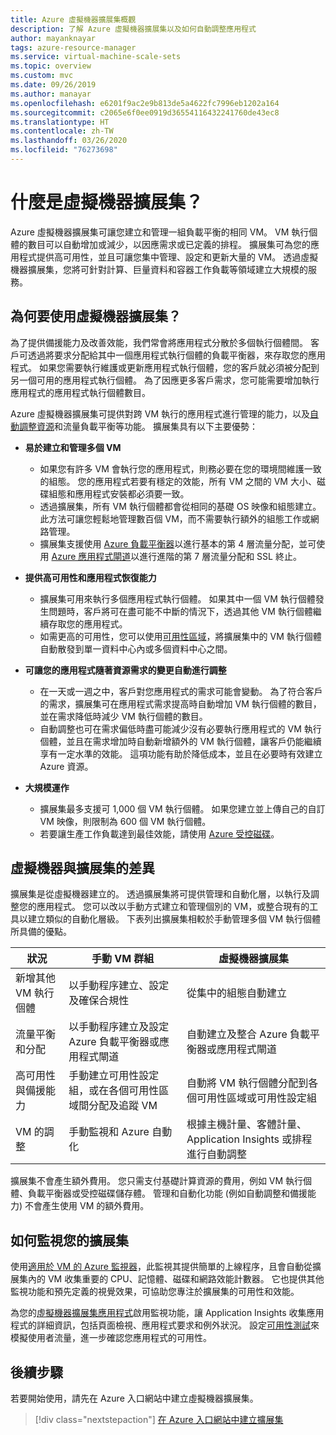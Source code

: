 ```yaml
---
title: Azure 虛擬機器擴展集概觀
description: 了解 Azure 虛擬機器擴展集以及如何自動調整應用程式
author: mayanknayar
tags: azure-resource-manager
ms.service: virtual-machine-scale-sets
ms.topic: overview
ms.custom: mvc
ms.date: 09/26/2019
ms.author: manayar
ms.openlocfilehash: e6201f9ac2e9b813de5a4622fc7996eb1202a164
ms.sourcegitcommit: c2065e6f0ee0919d36554116432241760de43ec8
ms.translationtype: HT
ms.contentlocale: zh-TW
ms.lasthandoff: 03/26/2020
ms.locfileid: "76273698"
---
```

# <a name="what-are-virtual-machine-scale-sets"></a>什麼是虛擬機器擴展集？
Azure 虛擬機器擴展集可讓您建立和管理一組負載平衡的相同 VM。 VM 執行個體的數目可以自動增加或減少，以因應需求或已定義的排程。 擴展集可為您的應用程式提供高可用性，並且可讓您集中管理、設定和更新大量的 VM。 透過虛擬機器擴展集，您將可針對計算、巨量資料和容器工作負載等領域建立大規模的服務。


## <a name="why-use-virtual-machine-scale-sets"></a>為何要使用虛擬機器擴展集？
為了提供備援能力及改善效能，我們常會將應用程式分散於多個執行個體間。 客戶可透過將要求分配給其中一個應用程式執行個體的負載平衡器，來存取您的應用程式。 如果您需要執行維護或更新應用程式執行個體，您的客戶就必須被分配到另一個可用的應用程式執行個體。 為了因應更多客戶需求，您可能需要增加執行應用程式的應用程式執行個體數目。

Azure 虛擬機器擴展集可提供對跨 VM 執行的應用程式進行管理的能力，以及[自動調整資源](virtual-machine-scale-sets-autoscale-overview.md)和流量負載平衡等功能。 擴展集具有以下主要優勢：

- **易於建立和管理多個 VM**
    - 如果您有許多 VM 會執行您的應用程式，則務必要在您的環境間維護一致的組態。 您的應用程式若要有穩定的效能，所有 VM 之間的 VM 大小、磁碟組態和應用程式安裝都必須要一致。
    - 透過擴展集，所有 VM 執行個體都會從相同的基礎 OS 映像和組態建立。 此方法可讓您輕鬆地管理數百個 VM，而不需要執行額外的組態工作或網路管理。
    - 擴展集支援使用 [Azure 負載平衡器](../load-balancer/load-balancer-overview.md)以進行基本的第 4 層流量分配，並可使用 [Azure 應用程式閘道](../application-gateway/application-gateway-introduction.md)以進行進階的第 7 層流量分配和 SSL 終止。

- **提供高可用性和應用程式恢復能力**
    - 擴展集可用來執行多個應用程式執行個體。 如果其中一個 VM 執行個體發生問題時，客戶將可在盡可能不中斷的情況下，透過其他 VM 執行個體繼續存取您的應用程式。
    - 如需更高的可用性，您可以使用[可用性區域](../availability-zones/az-overview.md)，將擴展集中的 VM 執行個體自動散發到單一資料中心內或多個資料中心之間。

- **可讓您的應用程式隨著資源需求的變更自動進行調整**
    - 在一天或一週之中，客戶對您應用程式的需求可能會變動。 為了符合客戶的需求，擴展集可在應用程式需求提高時自動增加 VM 執行個體的數目，並在需求降低時減少 VM 執行個體的數目。
    - 自動調整也可在需求偏低時盡可能減少沒有必要執行應用程式的 VM 執行個體，並且在需求增加時自動新增額外的 VM 執行個體，讓客戶仍能繼續享有一定水準的效能。 這項功能有助於降低成本，並且在必要時有效建立 Azure 資源。

- **大規模運作**
    - 擴展集最多支援可 1,000 個 VM 執行個體。 如果您建立並上傳自己的自訂 VM 映像，則限制為 600 個 VM 執行個體。
    - 若要讓生產工作負載達到最佳效能，請使用 [Azure 受控磁碟](../virtual-machines/windows/managed-disks-overview.md)。


## <a name="differences-between-virtual-machines-and-scale-sets"></a>虛擬機器與擴展集的差異
擴展集是從虛擬機器建立的。 透過擴展集將可提供管理和自動化層，以執行及調整您的應用程式。 您可以改以手動方式建立和管理個別的 VM，或整合現有的工具以建立類似的自動化層級。 下表列出擴展集相較於手動管理多個 VM 執行個體所具備的優點。

| 狀況                           | 手動 VM 群組                                                                    | 虛擬機器擴展集 |
|------------------------------------|----------------------------------------------------------------------------------------|---------------------------|
| 新增其他 VM 執行個體        | 以手動程序建立、設定及確保合規性                             | 從集中的組態自動建立 |
| 流量平衡和分配 | 以手動程序建立及設定 Azure 負載平衡器或應用程式閘道      | 自動建立及整合 Azure 負載平衡器或應用程式閘道 |
| 高可用性與備援能力   | 手動建立可用性設定組，或在各個可用性區域間分配及追蹤 VM | 自動將 VM 執行個體分配到各個可用性區域或可用性設定組 |
| VM 的調整                     | 手動監視和 Azure 自動化                                                 | 根據主機計量、客體計量、Application Insights 或排程進行自動調整 |

擴展集不會產生額外費用。 您只需支付基礎計算資源的費用，例如 VM 執行個體、負載平衡器或受控磁碟儲存體。 管理和自動化功能 (例如自動調整和備援能力) 不會產生使用 VM 的額外費用。

## <a name="how-to-monitor-your-scale-sets"></a>如何監視您的擴展集

使用[適用於 VM 的 Azure 監視器](../azure-monitor/insights/vminsights-overview.md)，此監視其提供簡單的上線程序，且會自動從擴展集內的 VM 收集重要的 CPU、記憶體、磁碟和網路效能計數器。 它也提供其他監視功能和預先定義的視覺效果，可協助您專注於擴展集的可用性和效能。

為您的[虛擬機器擴展集應用程式](../azure-monitor/app/azure-vm-vmss-apps.md)啟用監視功能，讓 Application Insights 收集應用程式的詳細資訊，包括頁面檢視、應用程式要求和例外狀況。 設定[可用性測試](../azure-monitor/app/monitor-web-app-availability.md)來模擬使用者流量，進一步確認您應用程式的可用性。

## <a name="next-steps"></a>後續步驟
若要開始使用，請先在 Azure 入口網站中建立虛擬機器擴展集。

> [!div class="nextstepaction"]
> [在 Azure 入口網站中建立擴展集](quick-create-portal.md)
